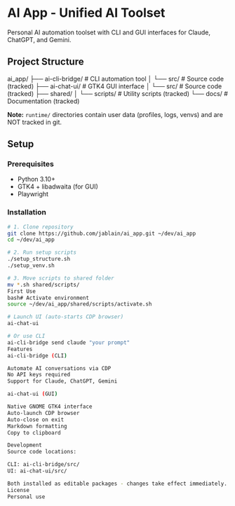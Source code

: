 # AI App - Unified AI Toolset

Personal AI automation toolset with CLI and GUI interfaces for Claude, ChatGPT, and Gemini.

## Project Structure
ai_app/
├── ai-cli-bridge/          # CLI automation tool
│   └── src/                # Source code (tracked)
├── ai-chat-ui/             # GTK4 GUI interface
│   └── src/                # Source code (tracked)
├── shared/
│   └── scripts/            # Utility scripts (tracked)
└── docs/                   # Documentation (tracked)

**Note:** `runtime/` directories contain user data (profiles, logs, venvs) and are NOT tracked in git.

## Setup

### Prerequisites

- Python 3.10+
- GTK4 + libadwaita (for GUI)
- Playwright

### Installation
```bash
# 1. Clone repository
git clone https://github.com/jablain/ai_app.git ~/dev/ai_app
cd ~/dev/ai_app

# 2. Run setup scripts
./setup_structure.sh
./setup_venv.sh

# 3. Move scripts to shared folder
mv *.sh shared/scripts/
First Use
bash# Activate environment
source ~/dev/ai_app/shared/scripts/activate.sh

# Launch UI (auto-starts CDP browser)
ai-chat-ui

# Or use CLI
ai-cli-bridge send claude "your prompt"
Features
ai-cli-bridge (CLI)

Automate AI conversations via CDP
No API keys required
Support for Claude, ChatGPT, Gemini

ai-chat-ui (GUI)

Native GNOME GTK4 interface
Auto-launch CDP browser
Auto-close on exit
Markdown formatting
Copy to clipboard

Development
Source code locations:

CLI: ai-cli-bridge/src/
UI: ai-chat-ui/src/

Both installed as editable packages - changes take effect immediately.
License
Personal use

